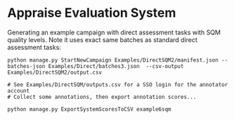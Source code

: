 # Appraise Evaluation System



Generating an example campaign with direct assessment tasks with SQM quality
levels. Note it uses exact same batches as standard direct assessment tasks:

    python manage.py StartNewCampaign Examples/DirectSQM2/manifest.json --batches-json Examples/Direct/batches3.json  --csv-output Examples/DirectSQM2/output.csv

    # See Examples/DirectSQM/outputs.csv for a SSO login for the annotator account
    # Collect some annotations, then export annotation scores...

    python manage.py ExportSystemScoresToCSV example6sqm
